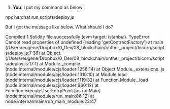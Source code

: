 1. **You**: I put my command as below 

npx hardhat run scripts/deploy.js

But I got the message like below. What should I do?

Compiled 1 Solidity file successfully (evm target: istanbul).
TypeError: Cannot read properties of undefined (reading 'getContractFactory')
    at main (/Users/eugene/Dropbox/0_Dev/08_blockchain/onther_project/bicorn/scripts/deploy.js:7:36)
    at Object.<anonymous> (/Users/eugene/Dropbox/0_Dev/08_blockchain/onther_project/bicorn/scripts/deploy.js:17:1)
    at Module._compile (node:internal/modules/cjs/loader:1256:14)
    at Object.Module._extensions..js (node:internal/modules/cjs/loader:1310:10)
    at Module.load (node:internal/modules/cjs/loader:1119:32)
    at Function.Module._load (node:internal/modules/cjs/loader:960:12)
    at Function.executeUserEntryPoint [as runMain] (node:internal/modules/run_main:86:12)
    at node:internal/main/run_main_module:23:47